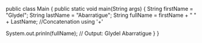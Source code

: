 public class Main {
    public static void main(String args) 
    {
      String firstName = "Glydel";
      String lastName = "Abarratigue";
      String fullName = firstName + " " + LastName;  //Concatenation using '+'

System.out.prinln(fullName); //
Output: Glydel Abarratigue
      }
}
    
    
<!---
Glyd12/Glyd12 is a ✨ special ✨ repository because its `README.md` (this file) appears on your GitHub profile.
You can click the Preview link to take a look at your changes.
--->
